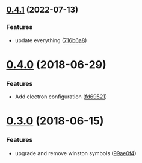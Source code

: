 ## [0.4.1](https://github.com/4Catalyzer/4c-logging/compare/v0.4.0...v0.4.1) (2022-07-13)


### Features

* update everything ([716b6a8](https://github.com/4Catalyzer/4c-logging/commit/716b6a85caf7dac5ba1c078ee92c0ec3684d6fbf))





# [0.4.0](https://github.com/4Catalyzer/4c-logging/compare/v0.3.0...v0.4.0) (2018-06-29)

### Features

- Add electron configuration ([fd69521](https://github.com/4Catalyzer/4c-logging/commit/fd69521))

# [0.3.0](https://github.com/4Catalyzer/4c-logging/compare/v0.2.1...v0.3.0) (2018-06-15)

### Features

- upgrade and remove winston symbols ([99ae0f4](https://github.com/4Catalyzer/4c-logging/commit/99ae0f4))
